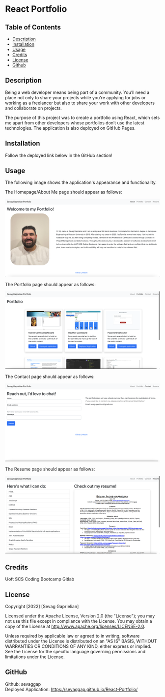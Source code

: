 # React Portfolio

## Table of Contents
* [Description](#desc) <br>
* [Installation](#install) <br>
* [Usage](#usage) <br>
* [Credits](#credits) <br>
* [License](#license) <br>
* [Github](#github) <br>

<a name="desc"></a>
## Description

Being a web developer means being part of a community. You’ll need a place not only to share your projects while you're applying for jobs or working as a freelancer but also to share your work with other developers and collaborate on projects.

The purpose of this project was to create a portfolio using React, which sets me apart from other developers whose portfolios don’t use the latest technologies. The application is also deployed on GitHub Pages. 

<a name="install"></a>
## Installation

Follow the deployed link below in the GitHub section!

<a name="usage"></a>
## Usage
The following image shows the application's appearance and functionality.

The Homepage/About Me page should appear as follows:

![Node index.js command executed](./imgs/Application-Screenshot-1.png)

The Portfolio page should appear as follows:

![Application success](./imgs/Application-Screenshot-2.png)

The Contact page should appear as follows:

![Application success](./imgs/Application-Screenshot-3.png)

The Resume page should appear as follows:

![Application success](./imgs/Application-Screenshot-4.png)


 <a name="Credits"></a>
## Credits
Uoft SCS Coding Bootcamp Gitlab

 <a name="License"></a>
## License
Copyright [2022] [Sevag Gaprielian]

Licensed under the Apache License, Version 2.0 (the "License"); you may not use this file except in compliance with the License.
You may obtain a copy of the License at http://www.apache.org/licenses/LICENSE-2.0.

Unless required by applicable law or agreed to in writing, software
distributed under the License is distributed on an "AS IS" BASIS,
WITHOUT WARRANTIES OR CONDITIONS OF ANY KIND, either express or implied.
See the License for the specific language governing permissions and
limitations under the License.

 <a name="github"></a>
## GitHub
Github: sevaggap <br>
Deployed Application: https://sevaggap.github.io/React-Portfolio/